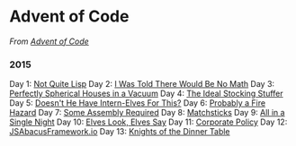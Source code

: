 # Advent of Code
<em>From [Advent of Code](http://adventofcode.com)</em>

### 2015
Day 1: [Not Quite Lisp](2015/day_01)
Day 2: [I Was Told There Would Be No Math](2015/day_02)
Day 3: [Perfectly Spherical Houses in a Vacuum](2015/day_03)
Day 4: [The Ideal Stocking Stuffer](2015/day_04)
Day 5: [Doesn't He Have Intern-Elves For This?](2015/day_05)
Day 6: [Probably a Fire Hazard](2015/day_06)
Day 7: [Some Assembly Required](2015/day_07)
Day 8: [Matchsticks](2015/day_08)
Day 9: [All in a Single Night](2015/day_09)
Day 10: [Elves Look, Elves Say](2015/day_10)
Day 11: [Corporate Policy](2015/day_11)
Day 12: [JSAbacusFramework.io](2015/day_12)
Day 13: [Knights of the Dinner Table](2015/day_13)
